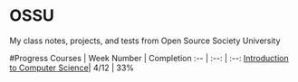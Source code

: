 # OSSU
My class notes, projects, and tests from Open Source Society University

#Progress
Courses | Week Number | Completion
:-- | :--: | :--:
[Introduction to Computer Science](https://www.edx.org/course/introduction-computer-science-harvardx-cs50x#!)| 4/12 | 33%
